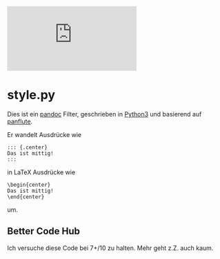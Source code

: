 [![BCH compliance](https://bettercodehub.com/edge/badge/NMarkgraf/style.py?branch=master)](https://bettercodehub.com/)

# style.py

Dies ist ein [pandoc](https://pandoc.org) Filter, geschrieben in [Python3](https://www.python.org) und basierend auf [panflute](https://github.com/sergiocorreia/panflute).

Er wandelt Ausdrücke wie 

```
::: {.center}
Das ist mittig!
:::
```

in LaTeX Ausdrücke wie

```
\begin{center}
Das ist mittig!
\end{center}
```
um.

## Better Code Hub

Ich versuche diese Code bei 7+/10 zu halten. Mehr geht z.Z. auch kaum.